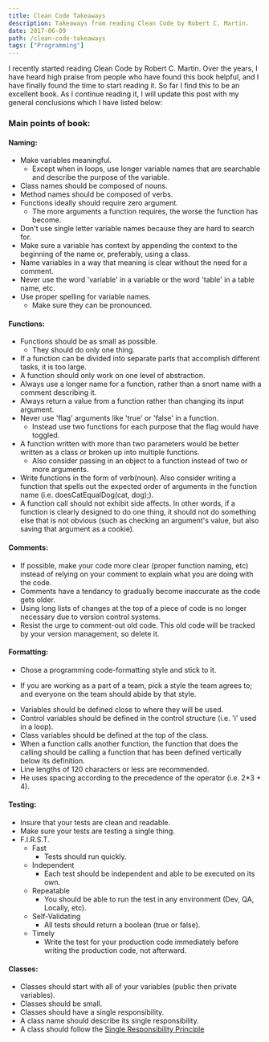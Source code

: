 ```yaml
---
title: Clean Code Takeaways
description: Takeaways from reading Clean Code by Robert C. Martin.
date: 2017-06-09
path: /clean-code-takeaways
tags: ["Programming"]
---
```


I recently started reading Clean Code by Robert C. Martin. Over the years, I have heard high praise from people who have found this book helpful, and I have finally found the time to start reading it. So far I find this to be an excellent book. As I continue reading it, I will update this post with my general conclusions which I have listed below:

### Main points of book:

#### Naming:
* Make variables meaningful.
  * Except when in loops, use longer variable names that are searchable and describe the purpose of the variable.
* Class names should be composed of nouns.
* Method names should be composed of verbs.
* Functions ideally should require zero argument.
  * The more arguments a function requires, the worse the function has become.
* Don't use single letter variable names because they are hard to search for.
* Make sure a variable has context by appending the context to the beginning of the name or, preferably, using a class.
* Name variables in a way that meaning is clear without the need for a comment.
* Never use the word 'variable' in a variable or the word 'table' in a table name, etc.
* Use proper spelling for variable names.
  * Make sure they can be pronounced.

#### Functions:
* Functions should be as small as possible.
  * They should do only one thing.
* If a function can be divided into separate parts that accomplish different tasks, it is too large.
* A function should only work on one level of abstraction.
* Always use a longer name for a function, rather than a snort name with a comment describing it.
* Always return a value from a function rather than changing its input argument.
* Never use 'flag' arguments like 'true' or 'false' in a function.
  * Instead use two functions for each purpose that the flag would have toggled.
* A function written with more than two parameters would be better written as a class or broken up into multiple functions.
  * Also consider passing in an object to a function instead of two or more arguments.
* Write functions in the form of verb(noun).
  Also consider writing a function that spells out the expected order of arguments in the function name (i.e. doesCatEqualDog(cat, dog);).
* A function call should not exhibit side affects. In other words, if a function is clearly designed to do one thing, it should not do something else that is not obvious (such as checking an argument's value, but also saving that argument as a cookie).

#### Comments:
* If possible, make your code more clear (proper function naming, etc) instead of relying on your comment to explain what you are doing with the code.
* Comments have a tendancy to gradually become inaccurate as the code gets older.
* Using long lists of changes at the top of a piece of code is no longer necessary due to version control systems.
* Resist the urge to comment-out old code. This old code will be tracked by your version management, so delete it.

#### Formatting:
* Chose a programming code-formatting style and stick to it.
 - If you are working as a part of a team, pick a style the team agrees to; and everyone on the team should abide by that style.
 * Variables should be defined close to where they will be used.
 * Control variables should be defined in the control structure (i.e. 'i' used in a loop).
 * Class variables should be defined at the top of the class.
* When a function calls another function, the function that does the calling should be calling a function that has been defined vertically below its definition.
* Line lengths of 120 characters or less are recommended.
* He uses spacing according to the precedence of the operator (i.e. 2*3 + 4).

#### Testing:
* Insure that your tests are clean and readable.
* Make sure your tests are testing a single thing.
* F.I.R.S.T.
  * Fast
    * Tests should run quickly.
  * Independent
    * Each test should be independent and able to be executed on its own.
  * Repeatable
    * You should be able to run the test in any environment (Dev, QA, Locally, etc).
  * Self-Validating
    * All tests should return a boolean (true or false).
  * Timely
    * Write the test for your production code immediately before writing the production code, not afterward.

#### Classes:
* Classes should start with all of your variables (public then private variables).
* Classes should be small.
* Classes should have a single responsibility.
* A class name should describe its single responsibility.
* A class should follow the [Single Responsibility Principle](https://en.wikipedia.org/wiki/Single_responsibility_principle)